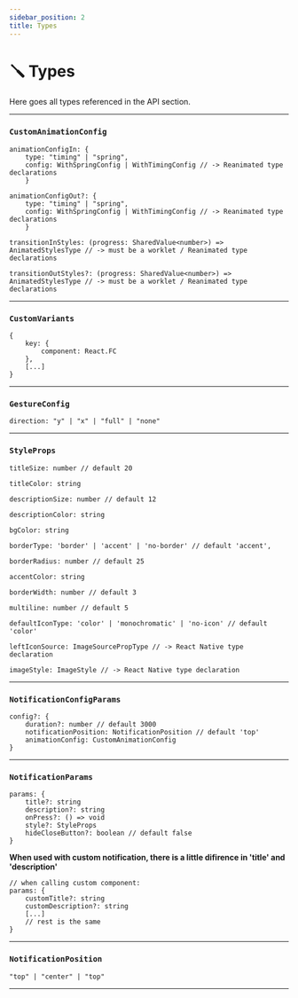 ```yaml
---
sidebar_position: 2
title: Types
---
```


# 🪛 Types

Here goes all types referenced in the API section.

***

### `CustomAnimationConfig`

```tsx
animationConfigIn: {
    type: "timing" | "spring",
    config: WithSpringConfig | WithTimingConfig // -> Reanimated type declarations
    }
```
```tsx
animationConfigOut?: {
    type: "timing" | "spring",
    config: WithSpringConfig | WithTimingConfig // -> Reanimated type declarations
    }
```
```tsx
transitionInStyles: (progress: SharedValue<number>) => AnimatedStylesType // -> must be a worklet / Reanimated type declarations
```
```tsx
transitionOutStyles?: (progress: SharedValue<number>) => AnimatedStylesType // -> must be a worklet / Reanimated type declarations
```

***
### `CustomVariants`
```tsx
{
    key: {
        component: React.FC
    },
    [...]
}

```
***
### `GestureConfig`

```tsx
direction: "y" | "x" | "full" | "none"
```
***
### `StyleProps`

```tsx
titleSize: number // default 20
```
```tsx
titleColor: string
```
```tsx
descriptionSize: number // default 12
```
```tsx
descriptionColor: string
```
```tsx
bgColor: string
```
```tsx
borderType: 'border' | 'accent' | 'no-border' // default 'accent',
```
```tsx
borderRadius: number // default 25
```
```tsx
accentColor: string
```
```tsx
borderWidth: number // default 3
```
```tsx
multiline: number // default 5
```
```tsx
defaultIconType: 'color' | 'monochromatic' | 'no-icon' // default 'color'
```
```tsx
leftIconSource: ImageSourcePropType // -> React Native type declaration
```
```tsx
imageStyle: ImageStyle // -> React Native type declaration
```
***
### `NotificationConfigParams`
```tsx
config?: {
    duration?: number // default 3000
    notificationPosition: NotificationPosition // default 'top'
    animationConfig: CustomAnimationConfig
}
```
***
### `NotificationParams`
```tsx
params: {
    title?: string
    description?: string
    onPress?: () => void
    style?: StyleProps
    hideCloseButton?: boolean // default false
}
```
**When used with custom notification, there is a little difirence in 'title' and 'description'**
```tsx
// when calling custom component:
params: {
    customTitle?: string
    customDescription?: string
    [...]
    // rest is the same
}
```
***
### `NotificationPosition`
```tsx
"top" | "center" | "top"
```
***